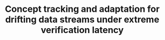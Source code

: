---
layout: publication
authors: 'M. Arostegi, A. I. Torre-Bastida, J. L. Lobo, M. N. Bilbao, and J. Del Ser'
title: 'Concept tracking and adaptation for drifting data streams under extreme verification latency'
year: '2018'
conference: 'Intelligent Distributed Computing XII'
---